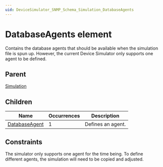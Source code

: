 ```yaml
---
uid: DeviceSimulator_SNMP_Schema_Simulation_DatabaseAgents
---
```


# DatabaseAgents element

Contains the database agents that should be available when the simulation file is spun up. However, the current Device Simulator only supports one agent to be defined.

## Parent

[Simulation](xref:DeviceSimulator_SNMP_Schema_Simulation)

## Children

|Name|Occurrences|Description|
|--- |--- |--- |
|[DatabaseAgent](xref:DeviceSimulator_SNMP_Schema_Simulation_DatabaseAgents_DatabaseAgent)|1|Defines an agent.|

## Constraints

The simulator only supports one agent for the time being. To define different agents, the simulation will need to be copied and adjusted.